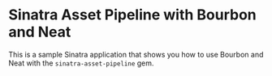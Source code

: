 # Sinatra Asset Pipeline with Bourbon and Neat

This is a sample Sinatra application that shows you how to use Bourbon and Neat with the `sinatra-asset-pipeline` gem.